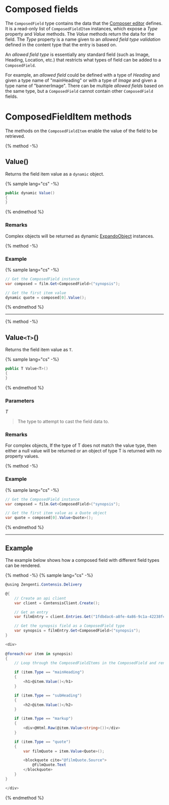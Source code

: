 # Composed fields

The `ComposedField` type contains the data that the [Composer editor](https://contensis.github.io/docs/content-types/field-editors/editor-composer.html) defines. It is a read-only list of `ComposedFieldItem` instances, which expose a *Type* property and *Value* methods. The *Value* methods return the data for the field. The *Type* property is a name given to an *allowed field type validation* defined in the content type that the entry is based on. 

An *allowed field type* is essentially any standard field (such as Image, Heading, Location, etc.) that restricts what types of field can be added to a `ComposedField`.

For example, an *allowed field* could be defined with a type of *Heading* and given a type name of "mainHeading" or with a type of *Image* and given a type name of "bannerImage". There can be multiple *allowed fields* based on the same type, but a `ComposedField` cannot contain other `ComposedField` fields.

# ComposedFieldItem methods

The methods on the `ComposedFieldItem` enable the value of the field to be retrieved.

{% method -%}

## Value()

Returns the field item value as a `dynamic` object.

{% sample lang="cs" -%}

```cs
public dynamic Value()
{
}
```

{% endmethod %}

### Remarks

Complex objects will be returned as dynamic [ExpandoObject](https://msdn.microsoft.com/en-us/library/system.dynamic.expandoobject(v=vs.110).aspx) instances.

{% method -%}

### Example

{% sample lang="cs" -%}

```cs
// Get the ComposedField instance
var composed = film.Get<ComposedField>("synopsis");

// Get the first item value
dynamic quote = composed[0].Value();
```

{% endmethod %}

---

{% method -%}

## Value`<T>`()

Returns the field item value as `T`.

{% sample lang="cs" -%}

```cs
public T Value<T>()
{
}
```

{% endmethod %}

### Parameters

*T*
> The type to attempt to cast the field data to.

### Remarks

For complex objects, If the type of T does not match the value type, then either a null value will be returned or an object of type T is returned with no property values.

{% method -%}

### Example

{% sample lang="cs" -%}

```cs
// Get the ComposedField instance
var composed = film.Get<ComposedField>("synopsis");

// Get the first item value as a Quote object
var quote = composed[0].Value<Quote>();
```

{% endmethod %}

---

## Example

The example below shows how a composed field with different field types can be rendered.

{% method -%}
{% sample lang="cs" -%}

```cs
@using Zengenti.Contensis.Delivery

@{
    // Create an api client
    var client = ContensisClient.Create();

    // Get an entry
    var filmEntry = client.Entries.Get("1fdbdac6-a8fe-4a86-9c1a-42238fcb47f1");

    // Get the synopsis field as a ComposedField type
    var synopsis = filmEntry.Get<ComposedField>("synopsis");
}

<div>
 
@foreach(var item in synopsis)
{
    // Loop through the ComposedFieldItems in the ComposedField and render

    if (item.Type == "mainHeading")
    {
        <h1>@item.Value()</h1>
    }

    if (item.Type == "subHeading")
    {
        <h2>@item.Value()</h2>
    }

    if (item.Type == "markup")
    {
        <div>@Html.Raw(@item.Value<string>())</div>
    }

    if (item.Type == "quote")
    {
        var filmQuote = item.Value<Quote>();

        <blockquote cite="@filmQuote.Source">
            @filmQuote.Text
        </blockquote>
    }
}

</div>

```
{% endmethod %}